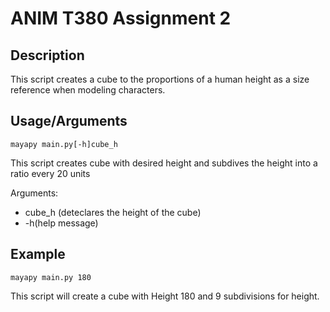 # ANIM T380 Assignment 2


## Description
This script creates a cube to the proportions of a human height as a size reference when modeling characters. 

## Usage/Arguments
```
mayapy main.py[-h]cube_h
```
This script creates cube with desired height and subdives the height into a ratio every 20 units

Arguments:
* cube_h (deteclares the height of the cube)
* -h(help message)

## Example

```
mayapy main.py 180
```
This script will create a cube with Height 180 and 9 subdivisions for height. 